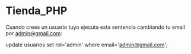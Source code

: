 # Tienda_PHP
Cuando crees un usuario tuyo ejecuta esta sentencia cambiando tu email por admin@gmail.com:

update usuarios set rol='admin' where email='admin@gmail.com';
